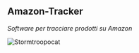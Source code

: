 ## Amazon-Tracker
_Software per tracciare prodotti su Amazon_

![Stormtroopocat](https://octodex.github.com/images/stormtroopocat.jpg "The Stormtroopocat")